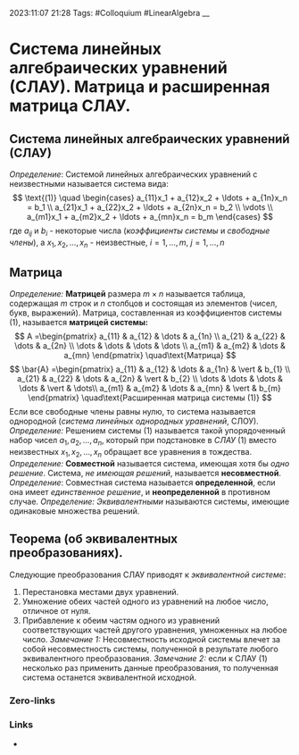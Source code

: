2023:11:07 21:28
Tags: #Colloquium #LinearAlgebra 
__
# Система линейных алгебраических уравнений (СЛАУ).  Матрица и расширенная матрица СЛАУ. 

## Система линейных алгебраических уравнений (СЛАУ)
*Определение*: Системой линейных алгебраических уравнений с неизвестными называется система вида:
$$
\text{(1)} \quad
\begin{cases} a_{11}x_1 + a_{12}x_2 + \ldots + a_{1n}x_n = b_1 \\ a_{21}x_1 + a_{22}x_2 + \ldots + a_{2n}x_n = b_2 \\ \vdots \\ a_{m1}x_1 + a_{m2}x_2 + \ldots + a_{mn}x_n = b_m \end{cases}
$$
где $a_{ij}$ и $b_{i}$ - некоторые числа (*коэффициенты системы* и 
*свободные члены*), а $x_{1},x_{2},\dots,x_{n}$ - неизвестные, $i = 1,\dots,m$, $j=1,\dots,n$
## Матрица
*Определение:* **Матрицей** размера $m\times n$ называется таблица, содержащая $m$ строк и $n$ столбцов и состоящая из элементов (чисел, букв, выражений). Матрица, составленная из коэффициентов системы (1), называется **матрицей системы:**
$$
A =\begin{pmatrix} a_{11} & a_{12} & \dots  & a_{1n} \\ a_{21} & a_{22} & \dots  & a_{2n} \\ \dots & \dots & \dots  & \dots \\ a_{m1} & a_{m2} & \dots  & a_{mn} \end{pmatrix}
\quad\text{Матрица}
$$
$$
\bar{A} =\begin{pmatrix} a_{11} & a_{12} & \dots  & a_{1n} & \vert & b_{1} \\ a_{21} & a_{22} & \dots  & a_{2n} & \vert & b_{2} \\ \dots & \dots & \dots  & \dots & \vert & \dots\\ a_{m1} & a_{m2} & \dots  & a_{mn} & \vert & b_{m} \end{pmatrix}
\quad\text{Расширенная матрица системы (1)}
$$
Если все свободные члены равны нулю, то система называется однородной (*система линейных однородных уравнений*, СЛОУ).
*Определение:* Решением системы (1) называется такой упорядоченный набор чисел $a_{1}, a_{2}, \dots, a_{n}$, который при подстановке в *СЛАУ* (1) вместо неизвестных $x_{1}, x_{2}, \dots , x_{n}$ обращает все уравнения в тождества.
*Определение:* **Совместной** называется система, имеющая хотя бы *одно решение*. Система, *не имеющая решений*, называется **несовместной**.
*Определение*: Совместная система называется **определенной**, если она имеет *единственное решение*, и **неопределенной** в противном случае.
*Определение:* *Эквивалентными* называются системы, имеющие одинаковые множества решений.

## Теорема (об эквивалентных преобразованиях).
Следующие преобразования СЛАУ приводят к *эквивалентной системе*:
1) Перестановка местами двух уравнений.
2) Умножение обеих частей одного из уравнений на любое число, отличное от нуля.
3) Прибавление к обеим частям одного из уравнений соответствующих частей другого уравнения, умноженных на любое число.
*Замечание 1:* Несовместность исходной системы влечет за собой несовместность системы, полученной в результате любого эквивалентного преобразования.
*Замечание 2:* если к СЛАУ (1) несколько раз применить данные преобразования, то полученная система останется эквивалентной исходной.
### Zero-links

### Links
-